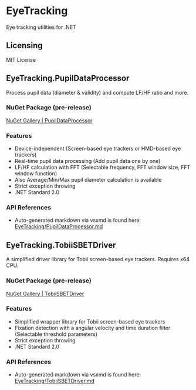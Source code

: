 # EyeTracking
Eye tracking utilities for .NET

## Licensing
MIT License

## EyeTracking.PupilDataProcessor
Process pupil data (diameter & validity) and compute LF/HF ratio and more.

### NuGet Package (pre-release)
[NuGet Gallery | PupilDataProcessor](https://www.nuget.org/packages/PupilDataProcessor/)

### Features
- Device-independent (Screen-based eye trackers or HMD-based eye trackers)
- Real-time pupil data processing (Add pupil data one by one)
- LF/HF calculation with FFT (Selectable frequency, FFT window size, FFT window function)
- Also Average/Min/Max pupil diameter calculation is available
- Strict exception throwing
- .NET Standard 2.0

### API References
- Auto-generated markdown via vsxmd is found here: [EyeTracking/PupilDataProcessor.md](https://github.com/willow-micro/EyeTracking/blob/master/PupilDataProcessor/PupilDataProcessor.md)

## EyeTracking.TobiiSBETDriver
A simplified driver library for Tobii screen-based eye trackers. Requires x64 CPU.

### NuGet Package (pre-release)
[NuGet Gallery | TobiiSBETDriver](https://www.nuget.org/packages/TobiiSBETDriver/)

### Features
- Simplified wrapper library for Tobii screen-based eye trackers
- Fixation detection with a angular velocity and time duration filter (Selectable threshold parameters)
- Strict exception throwing
- .NET Standard 2.0

### API References
- Auto-generated markdown via vsxmd is found here: [EyeTracking/TobiiSBETDriver.md](https://github.com/willow-micro/EyeTracking/blob/master/TobiiSBETDriver/TobiiSBETDriver.md)
